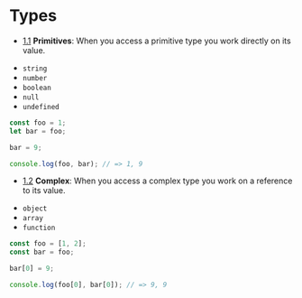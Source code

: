 ---
---

# Types

- [1.1](#1.1) <a name='1.1'></a> **Primitives**: When you access a primitive type you work directly on its value.


+ `string`
+ `number`
+ `boolean`
+ `null`
+ `undefined`

```javascript
const foo = 1;
let bar = foo;

bar = 9;

console.log(foo, bar); // => 1, 9
```

- [1.2](#1.2) <a name='1.2'></a> **Complex**: When you access a complex type you work on a reference to its value.


+ `object`
+ `array`
+ `function`

```javascript
const foo = [1, 2];
const bar = foo;

bar[0] = 9;

console.log(foo[0], bar[0]); // => 9, 9
```
